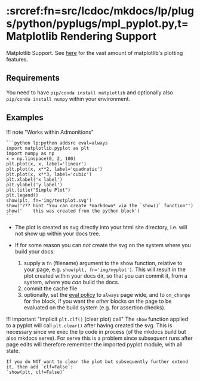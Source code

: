# :srcref:fn=src/lcdoc/mkdocs/lp/plugs/python/pyplugs/mpl_pyplot.py,t=Matplotlib Rendering Support

Matplotlib Support. See [here](https://matplotlib.org/stable/gallery/index.html) for the vast amount of matplotlib's plotting features.

## Requirements

You need to have `pip/conda install matplotlib` and optionally also `pip/conda install numpy` within your environment.


## Examples

!!! note "Works within Admonitions"

    ```python lp:python addsrc eval=always
    import matplotlib.pyplot as plt
    import numpy as np
    x = np.linspace(0, 2, 100)
    plt.plot(x, x, label='linear')
    plt.plot(x, x**2, label='quadratic')
    plt.plot(x, x**3, label='cubic')
    plt.xlabel('x label')
    plt.ylabel('y label')
    plt.title("Simple Plot")
    plt.legend()
    show(plt, fn='img/testplot.svg')
    show('??? hint "You can create *markdown* via the `show()` function"')
    show('    this was created from the python block')
    ```

- The plot is created as svg directly into your html site directory, i.e. will not show up within
  your docs tree.
- If for some reason you can *not* create the svg on the system where you build your docs:

    1. supply a `fn` (filename) argument to the show function, relative to your page, e.g.
       `show(plt, fn='img/myplot')`. This will result in the plot created within your docs dir, so
       that you can commit it, from a system, where you *can* build the docs.
    1. commit the cache file
    1. optionally, set the [eval policy](../../eval.md) to `always` page wide, and to `on_change` for
       the block, if you want the *other* blocks on the page to be evaluated on the build system
       (e.g. for assertion checks).


!!! important "Implicit `plt.clf()` (clear plot) call"
    The `show` function applied to a pyplot will call `plt.clear()` after having created the svg.
    This is necessary since we exec the lp code in process (of the mkdocs build but also mkdocs
    serve). For serve this is a problem since subsequent runs after page edits
    will therefore remember the imported pyplot module, with all state.

    If you do NOT want to clear the plot but subsequently further extend it, then add `clf=False`:
    `show(plt, clf=False)`




